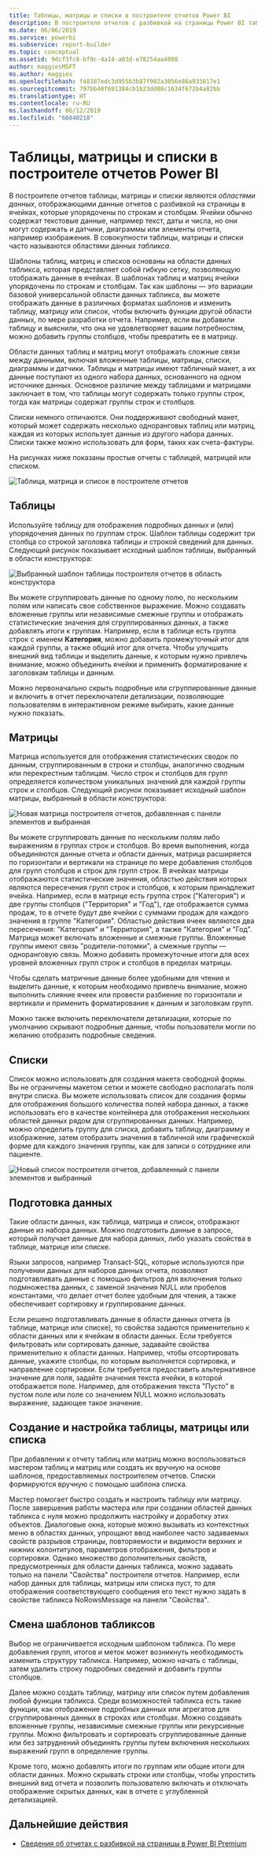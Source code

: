 ```yaml
---
title: Таблицы, матрицы и списки в построителе отчетов Power BI
description: В построителе отчетов с разбивкой на страницы Power BI таблицы, матрицы и списки являются областями данных, отображающими данные отчетов с разбивкой на страницы в ячейках, которые упорядочены по строкам и столбцам.
ms.date: 06/06/2019
ms.service: powerbi
ms.subservice: report-builder
ms.topic: conceptual
ms.assetid: 9dcf3fc8-bf9c-4a14-a03d-e78254aa4098
author: maggiesMSFT
ms.author: maggies
ms.openlocfilehash: f48187edc3d955b3b87f902a3056e86a933817e1
ms.sourcegitcommit: 797bb40f691384cb1b23dd08c1634f672b4a82bb
ms.translationtype: HT
ms.contentlocale: ru-RU
ms.lasthandoff: 06/12/2019
ms.locfileid: "66840218"
---
```

# <a name="tables-matrixes-and-lists-in-power-bi-report-builder"></a>Таблицы, матрицы и списки в построителе отчетов Power BI
 В построителе отчетов таблицы, матрицы и списки являются *областями данных*, отображающими данные отчетов с разбивкой на страницы в ячейках, которые упорядочены по строкам и столбцам. Ячейки обычно содержат текстовые данные, например текст, даты и числа, но они могут содержать и датчики, диаграммы или элементы отчета, например изображения. В совокупности таблицы, матрицы и списки часто называются областями данных *табликса*.  
  
 Шаблоны таблиц, матриц и списков основаны на области данных табликса, которая представляет собой гибкую сетку, позволяющую отображать данные в ячейках. В шаблонах таблиц и матриц ячейки упорядочены по строкам и столбцам. Так как шаблоны — это вариации базовой универсальной области данных табликса, вы можете отображать данные в различных форматах шаблонов и изменить таблицу, матрицу или список, чтобы включить функции другой области данных, по мере разработки отчета. Например, если вы добавили таблицу и выяснили, что она не удовлетворяет вашим потребностям, можно добавить группы столбцов, чтобы превратить ее в матрицу.  
  
 Области данных таблиц и матриц могут отображать сложные связи между данными, включая вложенные таблицы, матрицы, списки, диаграммы и датчики. Таблицы и матрицы имеют табличный макет, а их данные поступают из одного набора данных, основанного на одном источнике данных. Основное различие между таблицами и матрицами заключает в том, что таблицы могут содержать только группы строк, тогда как матрицы содержат группы строк и столбцов.  
  
 Списки немного отличаются. Они поддерживают свободный макет, который может содержать несколько одноранговых таблиц или матриц, каждая из которых использует данные из другого набора данных. Списки также можно использовать для форм, таких как счета-фактуры.  
  
 На рисунках ниже показаны простые отчеты с таблицей, матрицей или списком.  

![Таблица, матрица и список в построителе отчетов](media/report-builder-tables-matrices-lists/report-builder-table-matrix-list.png)
  
##  <a name="Table"></a> Таблицы  
 Используйте таблицу для отображения подробных данных и (или) упорядочения данных по группам строк. Шаблон таблицы содержит три столбца со строкой заголовка таблицы и строкой сведений для данных. Следующий рисунок показывает исходный шаблон таблицы, выбранный в области конструктора:  

![Выбранный шаблон таблицы построителя отчетов в область конструктора](media/report-builder-tables-matrices-lists/report-builder-new-table.png)
  
 Вы можете сгруппировать данные по одному полю, по нескольким полям или написать свое собственное выражение. Можно создавать вложенные группы или независимые смежные группы и отображать статистические значения для сгруппированных данных, а также добавлять итоги к группам. Например, если в таблице есть группа строк с именем **Категория**, можно добавить промежуточный итог для каждой группы, а также общий итог для отчета. Чтобы улучшить внешний вид таблицы и выделить данные, к которым нужно привлечь внимание, можно объединить ячейки и применить форматирование к заголовкам таблицы и данным.  
  
 Можно первоначально скрыть подробные или сгруппированные данные и включить в отчет переключатели детализации, позволяющие пользователям в интерактивном режиме выбирать, какие данные нужно показать.  
  
##  <a name="Matrix"></a> Матрицы  
 Матрица используется для отображения статистических сводок по данным, сгруппированным в строки и столбцы, аналогично сводным или перекрестным таблицам. Число строк и столбцов для групп определяется количеством уникальных значений для каждой группы строк и столбцов. Следующий рисунок показывает исходный шаблон матрицы, выбранный в области конструктора:  

![Новая матрица построителя отчетов, добавленная с панели элементов и выбранная](media/report-builder-tables-matrices-lists/report-builder-new-matrix.png)
 
 Вы можете сгруппировать данные по нескольким полям либо выражениям в группах строк и столбцов. Во время выполнения, когда объединяются данные отчета и области данных, матрица расширяется по горизонтали и вертикали на странице по мере добавления столбцов для групп столбцов и строк для групп строк. В ячейках матрицы отображаются статистические значения, областью действия которых являются пересечения групп строк и столбцов, к которым принадлежит ячейка. Например, если в матрице есть группа строк ("Категория") и две группы столбцов ("Территория" и "Год"), где отображается сумма продаж, то в отчете будут две ячейки с суммами продаж для каждого значения в группе "Категория". Областью действия ячеек являются два пересечения: "Категория" и "Территория", а также "Категория" и "Год". Матрица может включать вложенные и смежные группы. Вложенные группы имеют связь "родители-потомки", а смежные группы — одноранговую связь. Можно добавить промежуточные итоги для всех уровней вложенных групп строк и столбцов в пределах матрицы.  
  
 Чтобы сделать матричные данные более удобными для чтения и выделить данные, к которым необходимо привлечь внимание, можно выполнить слияние ячеек или провести разбиение по горизонтали и вертикали и применить форматирование к данным и заголовкам групп.  
  
 Можно также включить переключатели детализации, которые по умолчанию скрывают подробные данные, чтобы пользователи могли по желанию отобразить подробные сведения.  
  
##  <a name="List"></a> Списки  
 Список можно использовать для создания макета свободной формы. Вы не ограничены макетом сетки и можете свободно располагать поля внутри списка. Вы можете использовать список для создания формы для отображения большого количества полей набора данных, а также использовать его в качестве контейнера для отображения нескольких областей данных рядом для сгруппированных данных. Например, можно определить группу для списка, добавить таблицу, диаграмму и изображение, затем отобразить значения в табличной или графической форме для каждого значения группы, как для записи о сотруднике или пациенте.  

![Новый список построителя отчетов, добавленный с панели элементов и выбранный](media/report-builder-tables-matrices-lists/report-builder-new-list.png)
  
##  <a name="PreparingData"></a> Подготовка данных  
 Такие области данных, как таблица, матрица и список, отображают данные из набора данных. Можно подготовить данные в запросе, который получает данные для набора данных, либо указать свойства в таблице, матрице или списке.  
  
 Языки запросов, например Transact-SQL, которые используются при получении данных для наборов данных отчета, позволяют подготавливать данные с помощью фильтров для включения только подмножества данных, с заменой значения NULL или пробелов константами, что делает отчет более удобным для чтения, а также обеспечивает сортировку и группирование данных.  
  
 Если решено подготавливать данные в области данных отчета (в таблице, матрице или списке), то свойства задаются применительно к области данных или к ячейкам в области данных. Если требуется фильтровать или сортировать данные, задавайте свойства применительно к области данных. Например, чтобы отсортировать данные, укажите столбцы, по которым выполняется сортировка, и направление сортировки. Если требуется предоставить альтернативное значение для поля, задайте значения текста ячейки, в которой отображается поле. Например, для отображения текста "Пусто" в пустом поле или поле со значением NULL можно использовать выражение, задающее такое значение.  
  
##  <a name="BuildingConfiguringTableMatrixList"></a> Создание и настройка таблицы, матрицы или списка  
 При добавлении к отчету таблиц или матриц можно воспользоваться мастером таблиц и матриц или создать их вручную на основе шаблонов, предоставляемых построителем отчетов. Списки формируются вручную с помощью шаблона списка.  
  
 Мастер помогает быстро создать и настроить таблицу или матрицу. После завершения работы мастера или при создании областей данных табликса с нуля можно продолжить настройку и доработку этих объектов. Диалоговые окна, которые можно вызывать из контекстных меню в областях данных, упрощают ввод наиболее часто задаваемых свойств разрывов страницы, повторяемости и видимости верхних и нижних колонтитулов, параметров отображения, фильтров и сортировки. Однако множество дополнительных свойств, предусмотренных для области данных табликса, можно задавать только на панели "Свойства" построителя отчетов. Например, если набор данных для таблицы, матрицы или списка пуст, то для отображения соответствующего сообщения его текст нужно задать в свойстве табликса NoRowsMessage на панели "Свойства".  
  
##  <a name="ChangingBetweenTablixTemplates"></a> Смена шаблонов табликсов  
 Выбор не ограничивается исходным шаблоном табликса. По мере добавления групп, итогов и меток может возникнуть необходимость изменить структуру табликса. Например, можно начать с таблицы, затем удалить строку подробных сведений и добавить группы столбцов.  
  
 Далее можно создать таблицу, матрицу или список путем добавления любой функции табликса. Среди возможностей табликса есть такие функции, как отображение подробных данных или агрегатов для сгруппированных данных в строках или столбцах. Можно создавать вложенные группы, независимые смежные группы или рекурсивные группы. Можно фильтровать и сортировать сгруппированные данные или без затруднений объединять группы путем включения нескольких выражений групп в определение группы.  
  
 Кроме того, можно добавлять итоги по группам или общие итоги для области данных. Можно скрывать строки или столбцы, чтобы упростить внешний вид отчета и позволить пользователю включать и отключать отображение скрытых данных, как в отчете с углубленной детализацией. 

## <a name="next-steps"></a>Дальнейшие действия

- [Сведения об отчетах с разбивкой на страницы в Power BI Premium](paginated-reports-report-builder-power-bi.md)
